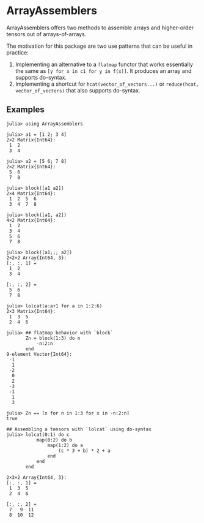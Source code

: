 # ArrayAssemblers

ArrayAssemblers offers two methods to assemble arrays and higher-order tensors out of arrays-of-arrays.

The motivation for this package are two use patterns that can be useful in practice:

1. Implementing an alternative to a `flatmap` functor that works essentially the same as `[y for x in c1 for y in f(x)]`. It produces an array and supports do-syntax.
2. Implementing a shortcut for `hcat(vector_of_vectors...)` or `reduce(hcat, vector_of_vectors)` that also supports do-syntax.

## Examples
```
julia> using ArrayAssemblers

julia> a1 = [1 2; 3 4]
2×2 Matrix{Int64}:
 1  2
 3  4

julia> a2 = [5 6; 7 8]
2×2 Matrix{Int64}:
 5  6
 7  8

julia> block([a1 a2])
2×4 Matrix{Int64}:
 1  2  5  6
 3  4  7  8

julia> block([a1, a2])
4×2 Matrix{Int64}:
 1  2
 3  4
 5  6
 7  8

julia> block([a1;;; a2])
2×2×2 Array{Int64, 3}:
[:, :, 1] =
 1  2
 3  4

[:, :, 2] =
 5  6
 7  8

julia> lolcat(a:a+1 for a in 1:2:6)
2×3 Matrix{Int64}:
 1  3  5
 2  4  6

julia> ## flatmap behavior with `block`
       Zn = block(1:3) do n
           -n:2:n
       end
9-element Vector{Int64}:
 -1
  1
 -2
  0
  2
 -3
 -1
  1
  3

julia> Zn == [x for n in 1:3 for x in -n:2:n]
true

## Assembling a tensors with `lolcat` using do-syntax
julia> lolcat(0:1) do c
           map(0:2) do b
               map(1:2) do a
                   (c * 3 + b) * 2 + a
               end
           end
       end

2×3×2 Array{Int64, 3}:
[:, :, 1] =
 1  3  5
 2  4  6

[:, :, 2] =
 7   9  11
 8  10  12
```
